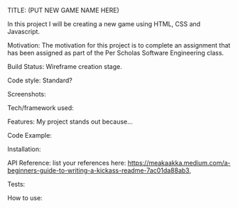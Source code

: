 TITLE: (PUT NEW GAME NAME HERE)

In this project I will be creating a new game using HTML, CSS and Javascript.

Motivation: The motivation for this project is to complete an assignment that has been assigned as part of the Per Scholas Software Engineering class.

Build Status: Wireframe creation stage.  

Code style: Standard?

Screenshots: 

Tech/framework used: 

Features: My project stands out because...

Code Example: 

Installation: 

API Reference: list your references here: https://meakaakka.medium.com/a-beginners-guide-to-writing-a-kickass-readme-7ac01da88ab3, 

Tests: 

How to use: 

